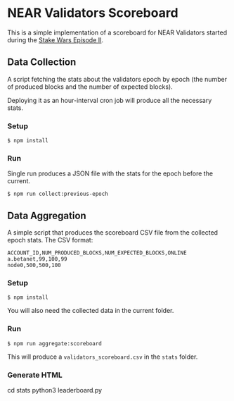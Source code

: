 # NEAR Validators Scoreboard

This is a simple implementation of a scoreboard for NEAR Validators started during the [Stake Wars Episode II](https://near.org/blog/stake-wars-episode-ii/).

## Data Collection

A script fetching the stats about the validators epoch by epoch (the number of produced blocks and the number of expected blocks).

Deploying it as an hour-interval cron job will produce all the necessary stats.

### Setup

```
$ npm install
```

### Run

Single run produces a JSON file with the stats for the epoch before the current.

```
$ npm run collect:previous-epoch
```

## Data Aggregation

A simple script that produces the scoreboard CSV file from the collected epoch stats. The CSV format:

```
ACCOUNT_ID,NUM_PRODUCED_BLOCKS,NUM_EXPECTED_BLOCKS,ONLINE
a.betanet,99,100,99
node0,500,500,100
```

### Setup

```
$ npm install
```

You will also need the collected data in the current folder.

### Run

```
$ npm run aggregate:scoreboard
```

This will produce a `validators_scoreboard.csv` in the `stats` folder.

### Generate HTML

cd stats
python3 leaderboard.py
